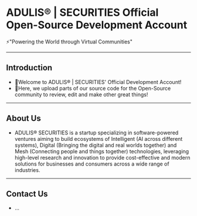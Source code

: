 <!---
NEEDS CHANGE!
--->

# ADULIS® | SECURITIES Official Open-Source Development Account
⚡"Powering the World through Virtual Communities"

---
## Introduction
* 👋Welcome to ADULIS® | SECURITIES' Official Development Account!
* 🧠Here, we upload parts of our source code for the Open-Source community to review, edit and make other great things!

---
## About Us
* ADULIS® SECURITIES is a startup specializing in software-powered ventures aiming to build ecosystems of Intelligent (AI across different systems), Digital (Bringing the digital and real worlds together) and Mesh (Connecting people and things together) technologies, leveraging high-level research and innovation to provide cost-effective and modern solutions for businesses and consumers across a wide range of industries.

---
## Contact Us
* ...
